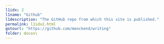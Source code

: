 ```yaml
---
l1idx: 2
l1name: "Github"
l1description: "The GitHub repo from which this site is published."
permalink: l1idx2.html
gotourl: "https://github.com/menckend/writing"
folder: docos\
---
```

